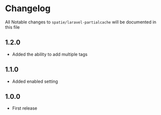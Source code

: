 # Changelog

All Notable changes to `spatie/laravel-partialcache` will be documented in this file

## 1.2.0
- Added the ability to add multiple tags

## 1.1.0
- Added enabled setting

## 1.0.0
- First release
